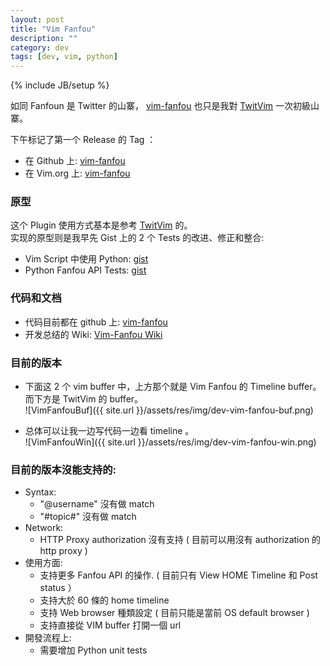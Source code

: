 ```yaml
---
layout: post
title: "Vim Fanfou"
description: ""
category: dev
tags: [dev, vim, python]
---
```

{% include JB/setup %}

如同 Fanfoun 是 Twitter 的山寨， [vim-fanfou](https://github.com/xiongjia/vim-fanfou) 也只是我對 [TwitVim](https://github.com/vim-scripts/TwitVim) 一次初級山寨。 

下午标记了第一个 Release 的 Tag ：

- 在 Github 上: [vim-fanfou](https://github.com/xiongjia/vim-fanfou/)
- 在 Vim.org 上: [vim-fanfou](http://www.vim.org/scripts/script.php?script_id=4972)

### 原型
这个 Plugin 使用方式基本是参考 [TwitVim](https://github.com/vim-scripts/TwitVim) 的。    
实现的原型则是我早先 Gist 上的 2 个 Tests 的改进、修正和整合:

- Vim Script 中使用 Python: [gist](https://gist.github.com/xiongjia/64e1353afb9415e85479)
- Python Fanfou API Tests: [gist](https://gist.github.com/xiongjia/b8893dc5eb5bbb04cfbc)

### 代码和文档
- 代码目前都在 github 上: [vim-fanfou](https://github.com/xiongjia/vim-fanfou/)
- 开发总结的 Wiki: [Vim-Fanfou Wiki](http://xj-labs.net/dev/vim-fanfou.html)

### 目前的版本

- 下面这 2 个 vim buffer 中，上方那个就是 Vim Fanfou 的 Timeline buffer。而下方是 TwitVim 的 buffer。    
![VimFanfouBuf]({{ site.url }}/assets/res/img/dev-vim-fanfou-buf.png)

- 总体可以让我一边写代码一边看 timeline 。  
![VimFanfouWin]({{ site.url }}/assets/res/img/dev-vim-fanfou-win.png)


### 目前的版本沒能支持的:
 * Syntax:
   - "@username" 沒有做 match
   - "#topic#" 沒有做 match 
 * Network:
   - HTTP Proxy authorization 沒有支持 ( 目前可以用沒有 authorization 的 http proxy ) 
 * 使用方面:
   - 支持更多 Fanfou API 的操作. ( 目前只有 View HOME Timeline 和 Post status ）
   - 支持大於 60 條的 home timeline
   - 支持 Web browser 種類設定 ( 目前只能是當前 OS default browser )
   - 支持直接從 VIM buffer 打開一個 url 
 * 開發流程上:
   - 需要增加 Python unit tests 

